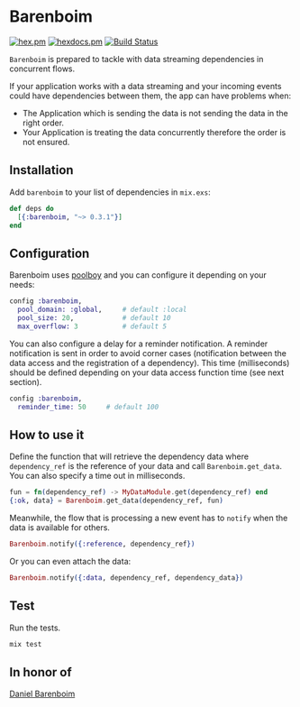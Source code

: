 # Barenboim


[![hex.pm](https://img.shields.io/hexpm/v/barenboim.svg?style=flat-square)](https://hex.pm/packages/barenboim) [![hexdocs.pm](https://img.shields.io/badge/docs-latest-green.svg?style=flat-square)](https://hexdocs.pm/barenboim/) [![Build Status](https://travis-ci.org/mendrugory/barenboim.svg?branch=master)](https://travis-ci.org/mendrugory/barenboim)

 `Barenboim` is prepared to tackle with data streaming dependencies in concurrent flows.

  If your application works with a data streaming and your incoming events could have dependencies between them, the app can have problems when:
  * The Application which is sending the data is not sending the data in the right order.
  * Your Application is treating the data concurrently therefore the order is not ensured.

## Installation
  Add `barenboim` to your list of dependencies in `mix.exs`:

  ```elixir
  def deps do
    [{:barenboim, "~> 0.3.1"}]
  end
  ```
    
## Configuration    
  Barenboim uses [poolboy](https://github.com/devinus/poolboy) and you can configure it depending on your needs:

  ```elixir
  config :barenboim,
    pool_domain: :global,     # default :local
    pool_size: 20,            # default 10
    max_overflow: 3           # default 5
  ```
    
  You can also configure a delay for a reminder notification. A reminder notification is sent in order to
  avoid corner cases (notification between the data access and the registration of a dependency). 
  This time (milliseconds) should be defined depending on your data access function time (see next section).
  
  ```elixir
  config :barenboim,
    reminder_time: 50     # default 100
  ```

## How to use it
  Define the function that will retrieve the dependency data where `dependency_ref` is the reference of your data
  and call `Barenboim.get_data`. You can also specify a time out in milliseconds.
  ```elixir
  fun = fn(dependency_ref) -> MyDataModule.get(dependency_ref) end
  {:ok, data} = Barenboim.get_data(dependency_ref, fun)
  ```

  Meanwhile, the flow that is processing a new event has to `notify` when the data is available for others.
  ```elixir
  Barenboim.notify({:reference, dependency_ref})
  ```
  Or you can even attach the data:
  ```elixir
  Barenboim.notify({:data, dependency_ref, dependency_data})
  ```
## Test
  Run the tests.
  ```bash
  mix test 
  ```
  
## In honor of
  [Daniel Barenboim](https://en.wikipedia.org/wiki/Daniel_Barenboim)
  
  
